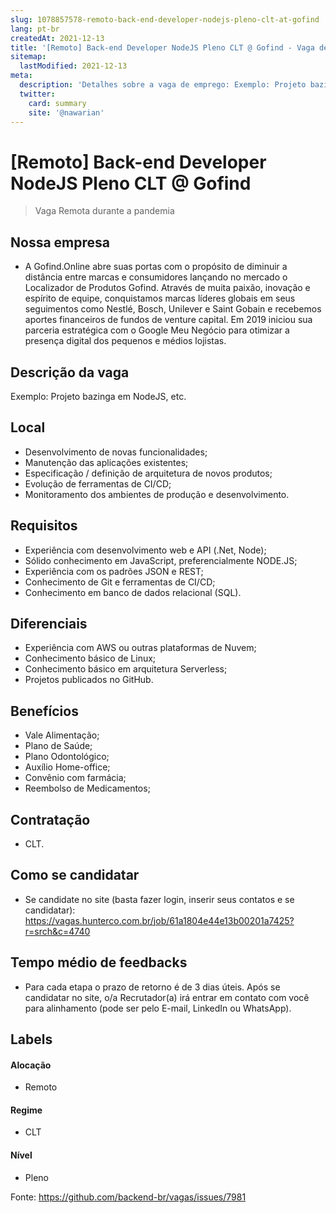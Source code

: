 ```yaml
---
slug: 1078857578-remoto-back-end-developer-nodejs-pleno-clt-at-gofind
lang: pt-br
createdAt: 2021-12-13
title: '[Remoto] Back-end Developer NodeJS Pleno CLT @ Gofind - Vaga de Emprego'
sitemap:
  lastModified: 2021-12-13
meta:
  description: 'Detalhes sobre a vaga de emprego: Exemplo: Projeto bazinga em NodeJS, etc.'
  twitter:
    card: summary
    site: '@nawarian'
---
```


# [Remoto] Back-end Developer NodeJS Pleno CLT @ Gofind

<!--
==================================================
Caso a vaga for remoto durante a pandemia informar no texto "Remoto durante o covid"
==================================================
-->
<!-- 
==================================================
POR FAVOR, SÓ POSTE SE A VAGA FOR PARA BACK-END!

Não faça distinção de gênero no título da vaga.

Use: "Back-End Developer" ao invés de 
"Desenvolvedor Back-End" \o/

Exemplo: `[São Paulo] Back-End Developer @ NOME DA EMPRESA`
==================================================
-->
<!--
==================================================
Caso a vaga for remoto durante a pandemia deixar a linha abaixo
==================================================
-->
> Vaga Remota durante a pandemia

## Nossa empresa

- A Gofind.Online abre suas portas com o propósito de diminuir a distância entre marcas e consumidores lançando no mercado o Localizador de Produtos Gofind. Através de muita paixão, inovação e espírito de equipe, conquistamos marcas líderes globais em seus seguimentos como Nestlé, Bosch, Unilever e Saint Gobain e recebemos aportes financeiros de fundos de venture capital. Em 2019 iniciou sua parceria estratégica com o Google Meu Negócio para otimizar a presença digital dos pequenos e médios lojistas.

## Descrição da vaga

Exemplo: Projeto bazinga em NodeJS, etc.

## Local

- Desenvolvimento de novas funcionalidades;
- Manutenção das aplicações existentes;
- Especificação / definição de arquitetura de novos produtos;
- Evolução de ferramentas de CI/CD;
- Monitoramento dos ambientes de produção e desenvolvimento.

## Requisitos

- Experiência com desenvolvimento web e API (.Net, Node);
- Sólido conhecimento em JavaScript, preferencialmente NODE.JS;
- Experiência com os padrões JSON e REST;
- Conhecimento de Git e ferramentas de CI/CD;
- Conhecimento em banco de dados relacional (SQL).

## Diferenciais
- Experiência com AWS ou outras plataformas de Nuvem;
- Conhecimento básico de Linux;
- Conhecimento básico em arquitetura Serverless;
- Projetos publicados no GitHub.

## Benefícios

- Vale Alimentação;
- Plano de Saúde;
- Plano Odontológico;
- Auxílio Home-office;
- Convênio com farmácia;
- Reembolso de Medicamentos;

## Contratação

- CLT.

## Como se candidatar

- Se candidate no site (basta fazer login, inserir seus contatos e se candidatar): https://vagas.hunterco.com.br/job/61a1804e44e13b00201a7425?r=srch&c=4740

## Tempo médio de feedbacks

- Para cada etapa o prazo de retorno é de 3 dias úteis. Após se candidatar no site, o/a Recrutador(a) irá entrar em contato com você para alinhamento (pode ser pelo E-mail, LinkedIn ou WhatsApp).

## Labels
<!-- retire os labels que não fazem sentido à vaga -->

#### Alocação
- Remoto

#### Regime
- CLT

#### Nível
- Pleno

Fonte: https://github.com/backend-br/vagas/issues/7981